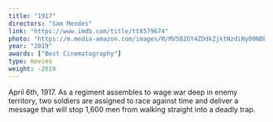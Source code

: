 ```yaml
---
title: "1917"
directors: "Sam Mendes"
link: "https://www.imdb.com/title/tt8579674"
photo: "https://m.media-amazon.com/images/M/MV5BZGY4ZDdkZjktNzdiNy00NDEzLWE1MTEtZTFlY2Y4NWQ4YjI2XkEyXkFqcGdeQXVyNjg2NjQwMDQ@._V1_FMjpg_UX1280_.jpg"
year: "2019"
awards: ["Best Cinematography"]
type: movies
weight: -2019
---
```

April 6th, 1917. As a regiment assembles to wage war deep in enemy territory, two soldiers are assigned to race against time and deliver a message that will stop 1,600 men from walking straight into a deadly trap.